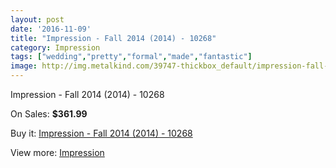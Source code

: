```yaml
---
layout: post
date: '2016-11-09'
title: "Impression - Fall 2014 (2014) - 10268"
category: Impression
tags: ["wedding","pretty","formal","made","fantastic"]
image: http://img.metalkind.com/39747-thickbox_default/impression-fall-2014-2014-10268.jpg
---
```

Impression - Fall 2014 (2014) - 10268

On Sales: **$361.99**
<a href="https://www.metalkind.com/en/impression/12126-impression-fall-2014-2014-10268.html"><amp-img layout="responsive" width="600" height="600" src="//img.metalkind.com/39747-thickbox_default/impression-fall-2014-2014-10268.jpg" alt="Impression - Fall 2014 (2014) - 10268 0" /></a>
<a href="https://www.metalkind.com/en/impression/12126-impression-fall-2014-2014-10268.html"><amp-img layout="responsive" width="600" height="600" src="//img.metalkind.com/39749-thickbox_default/impression-fall-2014-2014-10268.jpg" alt="Impression - Fall 2014 (2014) - 10268 1" /></a>
<a href="https://www.metalkind.com/en/impression/12126-impression-fall-2014-2014-10268.html"><amp-img layout="responsive" width="600" height="600" src="//img.metalkind.com/39751-thickbox_default/impression-fall-2014-2014-10268.jpg" alt="Impression - Fall 2014 (2014) - 10268 2" /></a>

Buy it: [Impression - Fall 2014 (2014) - 10268](https://www.metalkind.com/en/impression/12126-impression-fall-2014-2014-10268.html "Impression - Fall 2014 (2014) - 10268")

View more: [Impression](https://www.metalkind.com/en/58-impression "Impression")